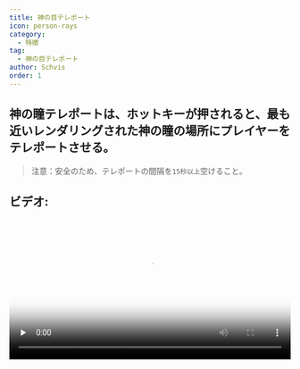 ```yaml
---
title: 神の目テレポート
icon: person-rays
category:
  - 特徴
tag:
  - 神の目テレポート
author: Schvis
order: 1
---
```


## 神の瞳テレポートは、ホットキーが押されると、最も近いレンダリングされた神の瞳の場所にプレイヤーをテレポートさせる。

> 注意：安全のため、テレポートの間隔を`15秒以上`空けること。

## ビデオ:

<video controls preload="none" width="100%" poster="https://nextcloud.atruicardona.xyz/s/i4b27NoW8i4mNxn/preview"><source src="https://nextcloud.atruicardona.xyz/s/i4b27NoW8i4mNxn/download" type="video/mp4"></video>
